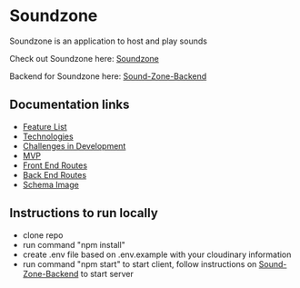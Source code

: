 # Soundzone
Soundzone is an application to host and play sounds

Check out Soundzone here: [Soundzone](https://sound-zone.herokuapp.com)

Backend for Soundzone here: [Sound-Zone-Backend](https://github.com/arkaneshiro/Sound-Zone-Backend)

## Documentation links
- [Feature List](https://github.com/arkaneshiro/Sound-Zone/blob/master/Documentation/featureList.md)
- [Technologies](https://github.com/arkaneshiro/Sound-Zone/blob/master/Documentation/Technologies.md)
- [Challenges in Development](https://github.com/arkaneshiro/Sound-Zone/blob/master/Documentation/Challenges.md)
- [MVP](https://github.com/arkaneshiro/Sound-Zone/blob/master/Documentation/mvp.md)
- [Front End Routes](https://github.com/arkaneshiro/Sound-Zone/blob/master/Documentation/frontEndRoutes.md)
- [Back End Routes](https://github.com/arkaneshiro/Sound-Zone/blob/master/Documentation/backEndRoutes.md)
- [Schema Image](https://github.com/arkaneshiro/Sound-Zone/blob/master/Documentation/schema.png)

## Instructions to run locally
- clone repo
- run command "npm install"
- create .env file based on .env.example with your cloudinary information
- run command "npm start" to start client, follow instructions on [Sound-Zone-Backend](https://github.com/arkaneshiro/Sound-Zone-Backend) to start server
